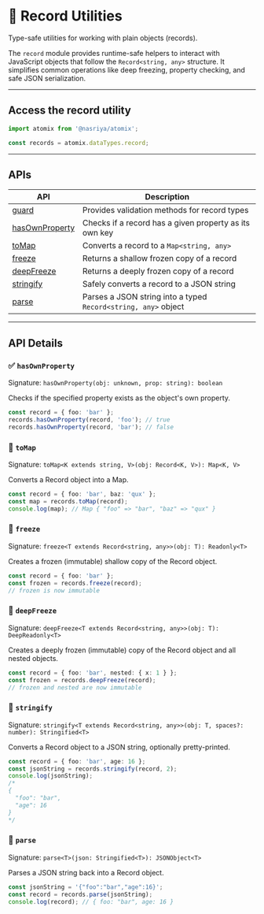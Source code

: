 # 📘 Record Utilities

Type-safe utilities for working with plain objects (records).

The `record` module provides runtime-safe helpers to interact with JavaScript objects that follow the `Record<string, any>` structure. It simplifies common operations like deep freezing, property checking, and safe JSON serialization.

---

## Access the record utility

```ts
import atomix from '@nasriya/atomix';

const records = atomix.dataTypes.record;
```
---
## APIs
| API                                | Description                                                    |
| ---------------------------------- | -------------------------------------------------------------- |
| [guard](./record-guard.md)         | Provides validation methods for record types                   |
| [hasOwnProperty](#-hasownproperty) | Checks if a record has a given property as its own key         |
| [toMap](#-tomap)                   | Converts a record to a `Map<string, any>`                      |
| [freeze](#-freeze)                 | Returns a shallow frozen copy of a record                      |
| [deepFreeze](#-deepfreeze)         | Returns a deeply frozen copy of a record                       |
| [stringify](#-stringify)           | Safely converts a record to a JSON string                      |
| [parse](#-parse)                   | Parses a JSON string into a typed `Record<string, any>` object |

---
## API Details

### ✅ `hasOwnProperty`
Signature: `hasOwnProperty(obj: unknown, prop: string): boolean`

Checks if the specified property exists as the object's own property.

```ts
const record = { foo: 'bar' };
records.hasOwnProperty(record, 'foo'); // true
records.hasOwnProperty(record, 'bar'); // false
```

### 🔄 `toMap`
Signature: `toMap<K extends string, V>(obj: Record<K, V>): Map<K, V>`

Converts a Record object into a Map.

```ts
const record = { foo: 'bar', baz: 'qux' };
const map = records.toMap(record);
console.log(map); // Map { "foo" => "bar", "baz" => "qux" }
```

### 🧊 `freeze`
Signature: `freeze<T extends Record<string, any>>(obj: T): Readonly<T>`

Creates a frozen (immutable) shallow copy of the Record object.

```ts
const record = { foo: 'bar' };
const frozen = records.freeze(record);
// frozen is now immutable
```

### 🧊 `deepFreeze`
Signature: `deepFreeze<T extends Record<string, any>>(obj: T): DeepReadonly<T>`

Creates a deeply frozen (immutable) copy of the Record object and all nested objects.

```ts
const record = { foo: 'bar', nested: { x: 1 } };
const frozen = records.deepFreeze(record);
// frozen and nested are now immutable
```

### 📝 `stringify`
Signature: `stringify<T extends Record<string, any>>(obj: T, spaces?: number): Stringified<T>`

Converts a Record object to a JSON string, optionally pretty-printed.

```ts
const record = { foo: 'bar', age: 16 };
const jsonString = records.stringify(record, 2);
console.log(jsonString);
/*
{
  "foo": "bar",
  "age": 16
}
*/
```

### 📝 `parse`
Signature: `parse<T>(json: Stringified<T>): JSONObject<T>`

Parses a JSON string back into a Record object.

```ts
const jsonString = '{"foo":"bar","age":16}';
const record = records.parse(jsonString);
console.log(record); // { foo: "bar", age: 16 }
```